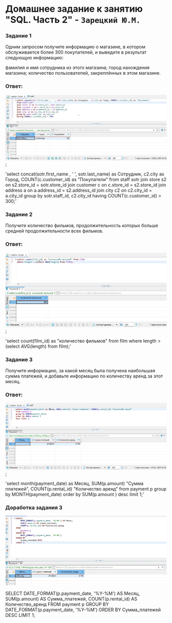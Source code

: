 # Домашнее задание к занятию "SQL. Часть 2" - `Зарецкий Ю.М.`




### Задание 1
Одним запросом получите информацию о магазине, в котором обслуживается более 300 покупателей, и выведите в результат следующую информацию:

фамилия и имя сотрудника из этого магазина;
город нахождения магазина;
количество пользователей, закреплённых в этом магазине.

### Ответ:
![1](https://github.com/daroutine/sys-pattern-homework/blob/main/1.jpg);

'select concat(sotr.first_name , ' ', sotr.last_name) as Сотрудник,  c2.city as Город, COUNT(c.customer_id) as "Покупатели"
from staff sotr
join store s2 on s2.store_id = sotr.store_id 
join customer c on c.store_id = s2.store_id
join address a on a.address_id = s2.address_id 
join city c2 on c2.city_id = a.city_id 
group by sotr.staff_id, c2.city_id 
having COUNT(c.customer_id) > 300;'

### Задание 2
Получите количество фильмов, продолжительность которых больше средней продолжительности всех фильмов.

### Ответ:
![2](https://github.com/daroutine/sys-pattern-homework/blob/main/2.jpg);

'select count(film_id) as "количество фильмов" from film 
where length > (select AVG(length) from film);'
### Задание 3
Получите информацию, за какой месяц была получена наибольшая сумма платежей, и добавьте информацию по количеству аренд за этот месяц.

### Ответ:

![3](https://github.com/daroutine/sys-pattern-homework/blob/main/3.png);

'select month(payment_date) as Месяц, SUM(p.amount) "Сумма платежей", COUNT(p.rental_id) "Количество аренд" 
from payment p
group by MONTH(payment_date)
order by SUM(p.amount ) 
desc limit 1;'

### Доработка задания 3

![3.2](https://github.com/daroutine/sys-pattern-homework/blob/main/3.2.jpg)

SELECT 
    DATE_FORMAT(p.payment_date, '%Y-%M') AS Месяц, 
    SUM(p.amount) AS Сумма_платежей, 
    COUNT(p.rental_id) AS Количество_аренд
FROM 
    payment p 
GROUP BY 
    DATE_FORMAT(p.payment_date, '%Y-%M')
ORDER BY 
    Сумма_платежей DESC 
LIMIT 1;
